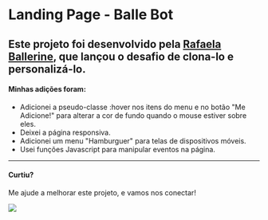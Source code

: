 # Landing Page - Balle Bot

## Este projeto foi desenvolvido pela [Rafaela Ballerine](https://github.com/rafaballerini), que lançou o desafio de clona-lo e personalizá-lo.

#### Minhas adições foram:
- Adicionei a pseudo-classe :hover nos itens do menu e no botão "Me Adicione!" para alterar a cor de fundo quando o mouse estiver sobre eles.
- Deixei a página responsiva.
- Adicionei um menu "Hamburguer" para telas de dispositivos móveis.
- Usei funções Javascript para manipular eventos na página.
---
#### Curtiu?

Me ajude a melhorar este projeto, e vamos nos conectar!

<a href="https://www.linkedin.com/in/ozni-gabriel" target="_blank"><img src="https://img.shields.io/badge/-LinkedIn-%230077B5?style=for-the-badge&logo=linkedin&logoColor=white" target="_blank"></a>

